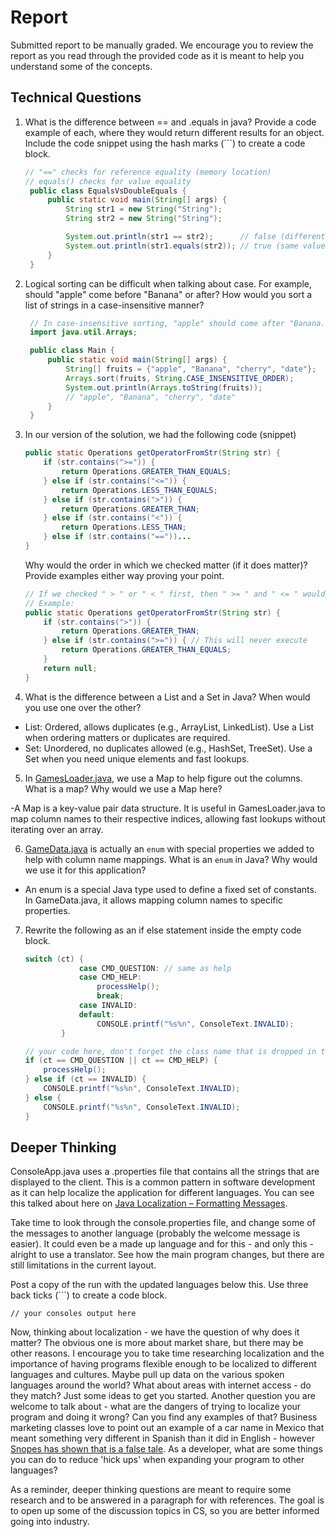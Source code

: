 # Report

Submitted report to be manually graded. We encourage you to review the report as you read through the provided
code as it is meant to help you understand some of the concepts. 

## Technical Questions

1. What is the difference between == and .equals in java? Provide a code example of each, where they would return different results for an object. Include the code snippet using the hash marks (```) to create a code block.

   ```java
   // "==" checks for reference equality (memory location)
   // equals() checks for value equality
    public class EqualsVsDoubleEquals {
        public static void main(String[] args) {
            String str1 = new String("String");
            String str2 = new String("String");

            System.out.println(str1 == str2);      // false (different memory locations)
            System.out.println(str1.equals(str2)); // true (same value)
        }
    }
   ```

2. Logical sorting can be difficult when talking about case. For example, should "apple" come before "Banana" or after? How would you sort a list of strings in a case-insensitive manner? 

   ```java
    // In case-insensitive sorting, "apple" should come after "Banana."
    import java.util.Arrays;  

    public class Main {  
        public static void main(String[] args) {  
            String[] fruits = {"apple", "Banana", "cherry", "date"};  
            Arrays.sort(fruits, String.CASE_INSENSITIVE_ORDER);  
            System.out.println(Arrays.toString(fruits));  
            // "apple", "Banana", "cherry", "date"
        }  
    }
   ```


3. In our version of the solution, we had the following code (snippet)
    ```java
    public static Operations getOperatorFromStr(String str) {
        if (str.contains(">=")) {
            return Operations.GREATER_THAN_EQUALS;
        } else if (str.contains("<=")) {
            return Operations.LESS_THAN_EQUALS;
        } else if (str.contains(">")) {
            return Operations.GREATER_THAN;
        } else if (str.contains("<")) {
            return Operations.LESS_THAN;
        } else if (str.contains("=="))...
    }
    ```
    Why would the order in which we checked matter (if it does matter)? Provide examples either way proving your point. 
    ```java
    // If we checked " > " or " < " first, then " >= " and " <= " would never match correctly
    // Example:
    public static Operations getOperatorFromStr(String str) {
        if (str.contains(">")) {
            return Operations.GREATER_THAN;
        } else if (str.contains(">=")) { // This will never execute
            return Operations.GREATER_THAN_EQUALS;
        }
        return null;
    }
    ```

4. What is the difference between a List and a Set in Java? When would you use one over the other? 
- List: Ordered, allows duplicates (e.g., ArrayList, LinkedList). Use a List when ordering matters or duplicates are required.
- Set: Unordered, no duplicates allowed (e.g., HashSet, TreeSet). Use a Set when you need unique elements and fast lookups.

5. In [GamesLoader.java](src/main/java/student/GamesLoader.java), we use a Map to help figure out the columns. What is a map? Why would we use a Map here? 

-A Map is a key-value pair data structure. It is useful in GamesLoader.java to map column names to their respective indices, allowing fast lookups without iterating over an array.

6. [GameData.java](src/main/java/student/GameData.java) is actually an `enum` with special properties we added to help with column name mappings. What is an `enum` in Java? Why would we use it for this application?

- An enum is a special Java type used to define a fixed set of constants. In GameData.java, it allows mapping column names to specific properties.

7. Rewrite the following as an if else statement inside the empty code block.
    ```java
    switch (ct) {
                case CMD_QUESTION: // same as help
                case CMD_HELP:
                    processHelp();
                    break;
                case INVALID:
                default:
                    CONSOLE.printf("%s%n", ConsoleText.INVALID);
            }
    ``` 

    ```java
    // your code here, don't forget the class name that is dropped in the switch block..
    if (ct == CMD_QUESTION || ct == CMD_HELP) {
        processHelp();
    } else if (ct == INVALID) {
        CONSOLE.printf("%s%n", ConsoleText.INVALID);
    } else {
        CONSOLE.printf("%s%n", ConsoleText.INVALID);
    }
    ```

## Deeper Thinking

ConsoleApp.java uses a .properties file that contains all the strings
that are displayed to the client. This is a common pattern in software development
as it can help localize the application for different languages. You can see this
talked about here on [Java Localization – Formatting Messages](https://www.baeldung.com/java-localization-messages-formatting).

Take time to look through the console.properties file, and change some of the messages to
another language (probably the welcome message is easier). It could even be a made up language and for this - and only this - alright to use a translator. See how the main program changes, but there are still limitations in 
the current layout. 

Post a copy of the run with the updated languages below this. Use three back ticks (```) to create a code block. 

```text
// your consoles output here
```

Now, thinking about localization - we have the question of why does it matter? The obvious
one is more about market share, but there may be other reasons.  I encourage
you to take time researching localization and the importance of having programs
flexible enough to be localized to different languages and cultures. Maybe pull up data on the
various spoken languages around the world? What about areas with internet access - do they match? Just some ideas to get you started. Another question you are welcome to talk about - what are the dangers of trying to localize your program and doing it wrong? Can you find any examples of that? Business marketing classes love to point out an example of a car name in Mexico that meant something very different in Spanish than it did in English - however [Snopes has shown that is a false tale](https://www.snopes.com/fact-check/chevrolet-nova-name-spanish/).  As a developer, what are some things you can do to reduce 'hick ups' when expanding your program to other languages?


As a reminder, deeper thinking questions are meant to require some research and to be answered in a paragraph for with references. The goal is to open up some of the discussion topics in CS, so you are better informed going into industry. 